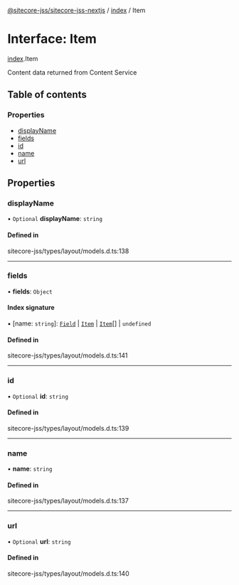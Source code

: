 [@sitecore-jss/sitecore-jss-nextjs](../README.md) / [index](../modules/index.md) / Item

# Interface: Item

[index](../modules/index.md).Item

Content data returned from Content Service

## Table of contents

### Properties

- [displayName](index.Item.md#displayname)
- [fields](index.Item.md#fields)
- [id](index.Item.md#id)
- [name](index.Item.md#name)
- [url](index.Item.md#url)

## Properties

### displayName

• `Optional` **displayName**: `string`

#### Defined in

sitecore-jss/types/layout/models.d.ts:138

___

### fields

• **fields**: `Object`

#### Index signature

▪ [name: `string`]: [`Field`](index.Field.md) \| [`Item`](index.Item.md) \| [`Item`](index.Item.md)[] \| `undefined`

#### Defined in

sitecore-jss/types/layout/models.d.ts:141

___

### id

• `Optional` **id**: `string`

#### Defined in

sitecore-jss/types/layout/models.d.ts:139

___

### name

• **name**: `string`

#### Defined in

sitecore-jss/types/layout/models.d.ts:137

___

### url

• `Optional` **url**: `string`

#### Defined in

sitecore-jss/types/layout/models.d.ts:140
